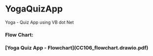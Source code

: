 # YogaQuizApp
Yoga - Quiz App using VB dot Net

<h3>Flow Chart:</h3>

<h3>[Yoga Quiz App - Flowchart](CC106_flowchart.drawio.pdf)</h3>
